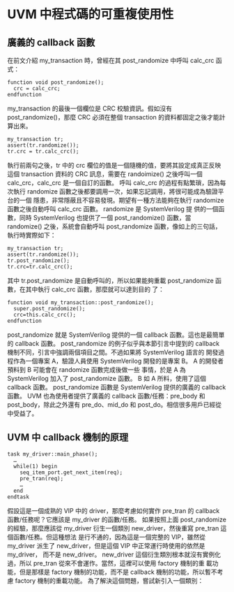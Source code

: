 # UVM 中程式碼的可重複使用性
## 廣義的 callback 函數
在前文介紹 my_transaction 時，曾經在其 post_randomize 中呼叫 calc_crc 函式：
```
function void post_randomize();
  crc = calc_crc;
endfunction
```
my_transaction 的最後一個欄位是 CRC 校驗資訊。假如沒有 post_randomize()，那麼 CRC 必須在整個 transaction 的資料都固定之後才能計算出來。
```
my_transaction tr;
assert(tr.randomize());
tr.crc = tr.calc_crc();
```
執行前兩句之後，tr 中的 crc 欄位的值是一個隨機的值，要將其設定成真正反映這個 transaction 資料的 CRC 訊息，需要在
randoimize() 之後呼叫一個 calc_crc，calc_crc 是一個自訂的函數。
呼叫 calc_crc 的過程有點繁瑣，因為每次執行 randomize 函數之後都要調用一次，如果忘記調用，將很可能成為驗證平台的一個
隱患，非常隱蔽且不容易發現。期望有一種方法能夠在執行 randomize 函數之後自動呼叫 calc_crc 函數。 randomize 是 SystemVerilog 提
供的一個函數，同時 SystemVerilog 也提供了一個 post_randomize() 函數，當 randomize() 之後，系統會自動呼叫 post_randomize 
函數，像如上的三句話，執行時實際如下：
```
my_transaction tr;
assert(tr.randomize());
tr.post_randomize();
tr.crc=tr.calc_crc();
```
其中 tr.post_randomize 是自動呼叫的，所以如果能夠重載 post_randomize 函數，在其中執行 calc_crc 函數，那麼就可以達到目的
了：
```
function void my_transaction::post_randomize();
  super.post_randomize();
  crc=this.calc_crc();
endfunction
```
post_randomize 就是 SystemVerilog 提供的一個 callback 函數。這也是最簡單的 callback 函數。
 post_randomize 的例子似乎與本節引言中提到的 callback 機制不同，引言中強調兩個項目之間。不過如果將 SystemVerilog 語言的
開發過程作為一個專案 A，驗證人員使用 SystemVerilog 開發的是專案 B。 A 的開發者預料到 B 可能會在 randomize 函數完成後做一些
事情，於是 A 為 SystemVerilog 加入了 post_randomize 函數。 B 如 A 所料，使用了這個 callback 函數。
post_randomize 函數是 SystemVerilog 提供的廣義的 callback 函數。 UVM 也為使用者提供了廣義的 callback 函數/任務：pre_body 和
 post_body，除此之外還有 pre_do、mid_do 和 post_do。相信很多用戶已經從中受益了。
## UVM 中 callback 機制的原理
```
task my_driver::main_phase();
  …
  while(1) begin
    seq_item_port.get_next_item(req);
    pre_tran(req);
    …
  end
endtask
```
假設這是一個成熟的 VIP 中的 driver，那麼考慮如何實作 pre_tran 的 callback 函數/任務呢？它應該是 my_driver 的函數/任務。
如果按照上面 post_randomize 的經驗，那麼應該從 my_driver 衍生一個類別 new_driver，然後重寫 pre_tran 這個函數/任務。但這種想法
是行不通的，因為這是一個完整的 VIP，雖然從 my_driver 派生了 new_driver，但是這個 VIP 中正常運行時使用的依然是 my_driver，
而不是 new_driver。 new_driver 這個衍生類別根本就沒有實例化過，所以 pre_tran 從來不會運作。當然，這裡可以使用 factory 機制的重
載功能，但是那樣是 factory 機制的功能，而不是 callback 機制的功能，所以暫不考慮 factory 機制的重載功能。
為了解決這個問題，嘗試新引入一個類別：
